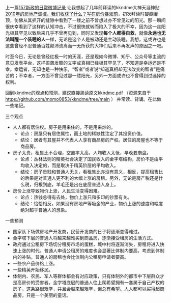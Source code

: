 上一篇[157新政的日常微博记录](https://camelshang.github.io/post/517-xin-zheng.html) 让我想起了几年前拜读的kkndme大神天涯神贴[2010年的房地产调控，我们收获了什么？写在房价暴涨前](http://bbs.tianya.cn/post-house-252774-1.shtml)，初次拜读时醍醐灌顶，仿佛从其扒开的缝隙中看到了一缕之前不曾想过亦不曾见过的阳光。那一瞬间很庆幸看到了这样的认知冲击，不过很快就转而陷入了极大的不幸，因为这一丝阳光极其罕见以致后来几乎不曾再见到，同时又发现**每个人都得自救**，就像**永远也无法叫醒一个装睡的人**一样，无论是这个人是被动还是主动装睡。我想，这或许也是这些曾经不忍普通百姓颠沛流离而一无所获的大神们后来不再发声的原因之一吧。

时至今日，无论是曾经红极一时的天涯，还是现如今微博、知乎、公众号等主流的意见发表平台，这样振聋发聩的文字或真相已经极其罕见了，不知道是幸运还是不幸。幸运者，无知也是一种快乐，“智者”或者说“知道真相却无法改变的智者”是痛苦的；不幸者，一方面不曾见过那一缕阳光，另外一方面或许也不曾得到过选择的权利。


回到kkndme的观点和预测，建议直接熟读原文[kkndme.pdf](https://github.com/camelshang/camelshang.github.io/files/15400964/kkndme.pdf) （资源来自于 https://github.com/momo0853/kkndme/tree/main ） 并常读、背诵。在此做一些笔记。

三个观点
- 人人都有居住权。房子是用来住的，不是用来炒的。
    - 论点：房屋只有居住属性，而土地的稀缺性注定了其投资价值。
    - 结论：居者有其屋并不代表人人享有商品房的产权。居住的房屋也不等于商品房。
- 房子太贵，租售比不合理，空置率太高，人均收入太低，早晚要崩盘。
    - 论点：丛林法则的精英社会决定了国民收入的金字塔结构，房价不是由平均收入决定的，而是取决于精英阶层的平均收入。
    - 结论：房子贵贱和普通人无关，看租售比亦没有意义，相反，提高租售比的后果是对普通人更不利的大幅上涨的房租。另外，无论是房产税还是什么税，归根到底，羊毛还是出在底层普通人身上。
- 房价上涨导致物价上涨，人民生活变得困难。
    - 论点：热钱总得有去处，物价上涨只和多印的钞票有关。
    - 结论：恰恰相反，如果没有房地产等吸金的产业，物价上涨的速度和幅度绝对超乎普通人的想象。


一些预测
- 国家队下场做房地产开发商，民营开发商的日子将逐渐变得难过。
- 金字塔下层的普通人将越来越难买到商品房，逐渐接受租房的生活方式。
- 政府通过公租房下场切分租房市场的蛋糕，城中村将逐渐消失，房租将进入快速上涨的时代。普通人申请公租房的难度也会显著比体制内要高，考虑到体制内的补贴，普通人的房租也会比体制内公租房申请者要高。
- 一些农产品价格上涨。
- 一些精英开始移民。
- 体制内、农民、军人等群体都会有对应政策，只有体制外的都市中下层群众才是高房价的受害者。金字塔底层的普通人往上爬希望拥有一套属于自己产权的房子，这条路很艰辛，并且会越来越艰辛，但总有希望。人人都可以买得起商品房，只是一个美丽的童话。
